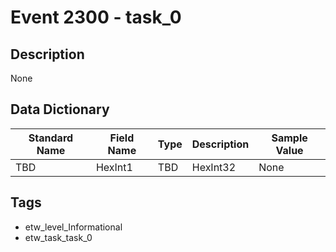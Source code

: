 # Event 2300 - task_0

## Description
None

## Data Dictionary
|Standard Name|Field Name|Type|Description|Sample Value|
|---|---|---|---|---|
|TBD|HexInt1|TBD|HexInt32|None|None|

## Tags
* etw_level_Informational
* etw_task_task_0